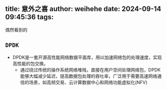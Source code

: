 title: 意外之喜
author: weihehe
date: 2024-09-14 09:45:36
tags:
---

偶然看到的
<!--more-->

## `DPDK`
- DPDK是一套开源高性能网络数据平面库，用以加速网络包的处理速度，实现高性能的包交换。
	- 通过绕过传统的操作系统网络堆栈，直接在用户空间处理网络包，DPDK能够大幅减少延迟，提高数据包处理的吞吐率，广泛用于需要高速网络通信的场景，如高频交易、云计算数据中心和网络功能虚拟化(NFV)